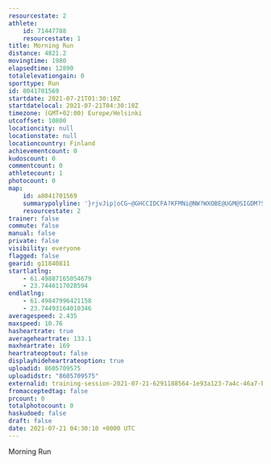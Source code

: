 ```yaml
---
resourcestate: 2
athlete:
    id: 71447788
    resourcestate: 1
title: Morning Run
distance: 4821.2
movingtime: 1980
elapsedtime: 12890
totalelevationgain: 0
sporttype: Run
id: 8041701569
startdate: 2021-07-21T01:30:10Z
startdatelocal: 2021-07-21T04:30:10Z
timezone: (GMT+02:00) Europe/Helsinki
utcoffset: 10800
locationcity: null
locationstate: null
locationcountry: Finland
achievementcount: 0
kudoscount: 0
commentcount: 0
athletecount: 1
photocount: 0
map:
    id: a8041701569
    summarypolyline: '}rjvJip|oCG~@GHCCIDCFA?KFMNi@NW?WXOBE@UGM@SIGDM?SFWN[HMHWFk@FGHK\KBS?UXMZAd@GTiA|ANnDDfDHfAFrBF|@H`@LnDDZCPD?ACIDSTOf@ILIXOTATMRQNQEIBDGI?YXWBIHQJk@Pq@x@GLEBENShB?`@Hn@H`@Dj@Jd@Fp@Rv@NMA\DPCLDV@^N`A?xAJn@@X\bAZbBDfAE^?XGEKCK@GCMFKA]?]H_@Wo@{@MCGDILA^HvB@x@L|@RfABZG`BQjBEtA@h@HdACf@WbAMTKBUC_@FuAtAYJ[GK@WPIJEPE`@Mn@MnBU|@Kp@Ob@]nBo@zAMh@Ef@?f@Lt@`@hARt@Fh@Bv@?j@CP@t@SvBGbAUdCEbB?p@N`CLbA^hAPVFPEFCAQ?SNMZMn@Ur@ALL]N_AVoABkABQ`@oALi@h@yCBUp@qCH_ALg@RkABa@AKc@a@OIm@GKGOQe@mAOk@Yc@[wAUq@Ea@Cg@Do@b@oAb@}@f@}Bl@{AVoA?KEM?SJw@H_@DEZK^C^BFGFCBKHMVKHIHQ\a@Z@PHR@JGJSV}@Vi@Vy@Te@Ne@Dw@@iAPcBDy@Pq@Fk@Vg@J[DUHy@?cAGwAG[M_@Kg@Oi@KQKi@CUEuBIgAa@}BMsAMi@G_AKq@Am@HcALg@HKn@o@r@]FALMHANMEP@BD?ROH?l@WJM`@aA@KJODMBUASBIHET@JSHEAU_@oBIm@EMKmAC}@QwB@WEm@?{ABeBGo@EUMa@EU?SHNFACTFKJEXa@DO?y@E[DIDAPQLIF?@BHIRAF@LC^MJCNBBAVS@IHOHETA@ID?NFJAHYFENAHIJCFINFF?FC@[Ce@YyB@SRa@JGJBHFP?NIBOFEL?FCHBn@]LDh@K'
    resourcestate: 2
trainer: false
commute: false
manual: false
private: false
visibility: everyone
flagged: false
gearid: g11840811
startlatlng:
    - 61.49887165054679
    - 23.7446117028594
endlatlng:
    - 61.49847996421158
    - 23.74493164010346
averagespeed: 2.435
maxspeed: 10.76
hasheartrate: true
averageheartrate: 133.1
maxheartrate: 169
heartrateoptout: false
displayhideheartrateoption: true
uploadid: 8605709575
uploadidstr: "8605709575"
externalid: training-session-2021-07-21-6291188564-1e93a123-7a4c-46a7-b444-138ac9122a03.fit
fromacceptedtag: false
prcount: 0
totalphotocount: 0
haskudoed: false
draft: false
date: 2021-07-21 04:30:10 +0000 UTC
---
```

Morning Run